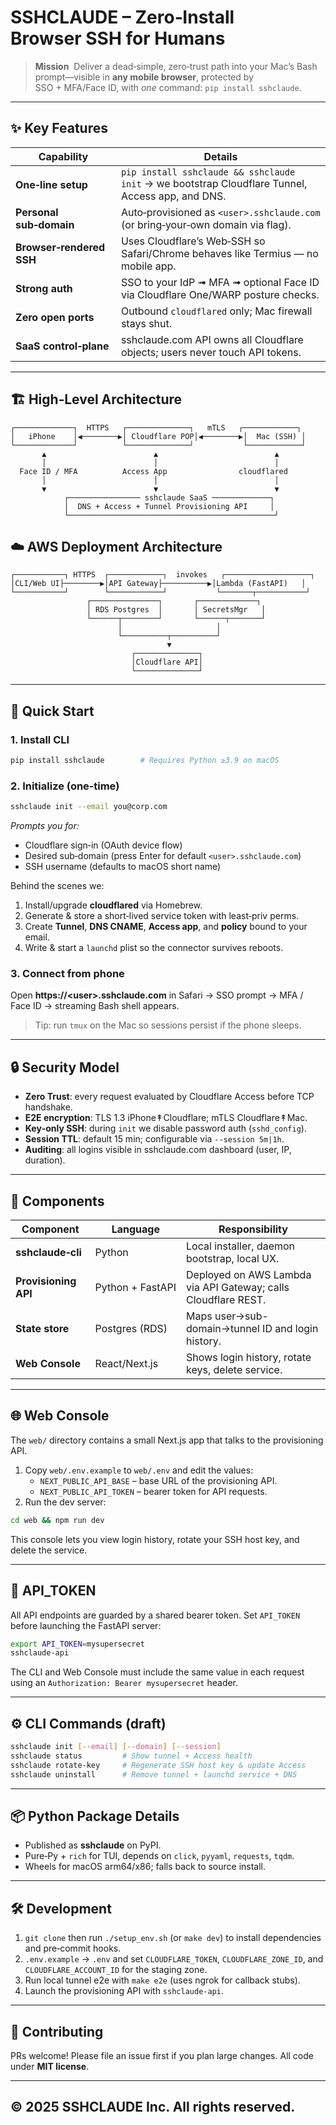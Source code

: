 # **SSHCLAUDE** – Zero‑Install Browser SSH for Humans

> **Mission**  Deliver a dead‑simple, zero‑trust path into your Mac’s Bash prompt—visible in **any mobile browser**, protected by SSO + MFA/Face ID, with *one* command: `pip install sshclaude`.

---

## ✨ Key Features

| Capability               | Details                                                                                          |
| ------------------------ | ------------------------------------------------------------------------------------------------ |
| **One‑line setup**       | `pip install sshclaude && sshclaude init` → we bootstrap Cloudflare Tunnel, Access app, and DNS. |
| **Personal sub‑domain**  | Auto‑provisioned as `<user>.sshclaude.com` (or bring‑your‑own domain via flag).                  |
| **Browser‑rendered SSH** | Uses Cloudflare’s Web‑SSH so Safari/Chrome behaves like Termius — no mobile app.                 |
| **Strong auth**          | SSO to your IdP ➟ MFA ➟ optional Face ID via Cloudflare One/WARP posture checks.                 |
| **Zero open ports**      | Outbound `cloudflared` only; Mac firewall stays shut.                                            |
| **SaaS control‑plane**   | sshclaude.com API owns all Cloudflare objects; users never touch API tokens.                     |

---

## 🏗 High‑Level Architecture

```text
┌─────────────┐  HTTPS   ┌──────────────┐   mTLS   ┌────────────┐
│   iPhone    │◀────────▶│ Cloudflare POP│◀────────▶│  Mac (SSH) │
└─────────────┘          └──────────────┘           └────────────┘
       ▲                        ▲                          ▲
       │                        │                          │
  Face ID / MFA          Access App                cloudflared
       │                        │                          │
       ▼                        ▼                          ▼
            ┌──────────────── sshclaude SaaS ─────────────┐
            │  DNS + Access + Tunnel Provisioning API     │
            └──────────────────────────────────────────────┘
```

## ☁️ AWS Deployment Architecture

```text
┌───────────┐ HTTPS  ┌────────────┐  invokes   ┌───────────────────┐
│CLI/Web UI├────────▶│API Gateway├──────────▶│Lambda (FastAPI)   │
└───────────┘        └────────────┘           └───────┬───────────┘
                 ┌───────────────┐       ┌─────────────┐
                 │ RDS Postgres  │       │ SecretsMgr   │
                 └──────┬────────┘       └──────┬───────┘
                        │                     │
                        └──────────┬──────────┘
                                   ▼
                           ┌──────────────┐
                           │Cloudflare API│
                           └──────────────┘
```

---

## 🚀 Quick Start

### 1. Install CLI

```bash
pip install sshclaude        # Requires Python ≥3.9 on macOS
```

### 2. Initialize (one‑time)

```bash
sshclaude init --email you@corp.com
```

*Prompts you for:*

* Cloudflare sign‑in (OAuth device flow)
* Desired sub‑domain (press Enter for default `<user>.sshclaude.com`)
* SSH username (defaults to macOS short name)

Behind the scenes we:

1. Install/upgrade **cloudflared** via Homebrew.
2. Generate & store a short‑lived service token with least‑priv perms.
3. Create **Tunnel**, **DNS CNAME**, **Access app**, and **policy** bound to your email.
4. Write & start a `launchd` plist so the connector survives reboots.

### 3. Connect from phone

Open **https\://\<user>.sshclaude.com** in Safari → SSO prompt → MFA / Face ID → streaming Bash shell appears.

> Tip: run `tmux` on the Mac so sessions persist if the phone sleeps.

---

## 🔒 Security Model

* **Zero Trust**: every request evaluated by Cloudflare Access before TCP handshake.
* **E2E encryption**: TLS 1.3 iPhone↟Cloudflare; mTLS Cloudflare↟Mac.
* **Key‑only SSH**: during `init` we disable password auth (`sshd_config`).
* **Session TTL**: default 15 min; configurable via `--session 5m|1h`.
* **Auditing**: all logins visible in sshclaude.com dashboard (user, IP, duration).

---

## 🧩 Components

| Component            | Language      | Responsibility                                    |
| -------------------- | ------------- | ------------------------------------------------- |
| **sshclaude‑cli**    | Python        | Local installer, daemon bootstrap, local UX.      |
| **Provisioning API** | Python + FastAPI | Deployed on AWS Lambda via API Gateway; calls Cloudflare REST.    |
| **State store**      | Postgres (RDS) | Maps user→sub-domain→tunnel ID and login history. |
| **Web Console**      | React/Next.js | Shows login history, rotate keys, delete service. |

---

## 🌐 Web Console

The `web/` directory contains a small Next.js app that talks to the provisioning API.

1. Copy `web/.env.example` to `web/.env` and edit the values:
   - `NEXT_PUBLIC_API_BASE` – base URL of the provisioning API.
   - `NEXT_PUBLIC_API_TOKEN` – bearer token for API requests.
2. Run the dev server:

```bash
cd web && npm run dev
```

This console lets you view login history, rotate your SSH host key, and delete the service.

---

## 🔑 API_TOKEN

All API endpoints are guarded by a shared bearer token. Set `API_TOKEN`
before launching the FastAPI server:

```bash
export API_TOKEN=mysupersecret
sshclaude-api
```

The CLI and Web Console must include the same value in each request using an
`Authorization: Bearer mysupersecret` header.

---

## ⚙️ CLI Commands (draft)

```bash
sshclaude init [--email] [--domain] [--session]
sshclaude status         # Show tunnel + Access health
sshclaude rotate-key     # Regenerate SSH host key & update Access
sshclaude uninstall      # Remove tunnel + launchd service + DNS
```

---

## 📦 Python Package Details

* Published as **sshclaude** on PyPI.
* Pure‑Py + `rich` for TUI, depends on `click`, `pyyaml`, `requests`, `tqdm`.
* Wheels for macOS arm64/x86; falls back to source install.

---

## 🛠 Development

1. `git clone` then run `./setup_env.sh` (or `make dev`) to install dependencies and pre‑commit hooks.
2. `.env.example` → `.env` and set `CLOUDFLARE_TOKEN`, `CLOUDFLARE_ZONE_ID`, and `CLOUDFLARE_ACCOUNT_ID` for the staging zone.
3. Run local tunnel e2e with `make e2e` (uses ngrok for callback stubs).
4. Launch the provisioning API with `sshclaude-api`.

---

## 🤝 Contributing

PRs welcome! Please file an issue first if you plan large changes.  All code under **MIT license**.

---

## © 2025 **SSHCLAUDE Inc.**  All rights reserved.
